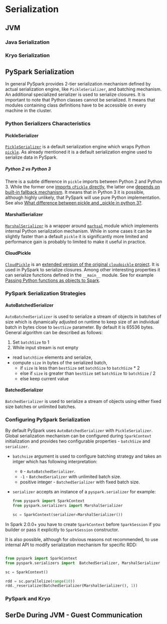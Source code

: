 # Serialization

## JVM

### Java Serialization

### Kryo Serialization

## PySpark Serialization

In general PySpark provides 2-tier serialization mechanism defined by actual serialization engine, like `PickleSerializer`, and batching mechanism. An additional specialized serializer is used to serialize closures. It is important to note that Python classes cannot be serialized. It means that modules containing class definitions have to be accessible on every machine in the cluster.

### Python Serializers Characteristics

#### PickleSerializer

[`PickleSerializer`](https://spark.apache.org/docs/latest/api/python/pyspark.html?highlight=autobatchedserializer#pyspark.PickleSerializer) is a default serialization engine which wraps Python [`pickle`](https://docs.python.org/3.5/library/pickle.html#module-pickle). As already mentioned it is a default serialization engine used to serialize data in PySpark.

##### Python 2 vs Python 3

There is a subtle difference in `pickle` imports between Python 2 and Python 3. While the former one [imports `cPickle` directly](https://github.com/apache/spark/blob/v2.0.0-rc2/python/pyspark/serializers.py#L62), the latter one [depends on built-in fallback mechanism](https://github.com/apache/spark/blob/v2.0.0-rc2/python/pyspark/serializers.py#L66). It means that in Python 3 it is possible, although highly unlikely, that PySpark will use pure Python implementation. See also [What difference between pickle and _pickle in python 3?](http://stackoverflow.com/a/19191885/1560062).

#### MarshalSerializer

[`MarshalSerializer`](https://spark.apache.org/docs/latest/api/python/pyspark.html?highlight=autobatchedserializer#pyspark.MarshalSerializer) is a wrapper around [`marhsal`](https://docs.python.org/3.5/library/marshal.html) module which implements internal Python serialization mechanism. While in some cases it can be slightly faster than a default `pickle` it is significantly more limited and performance gain is probably to limited to make it useful in practice.

#### CloudPickle

[`CloudPickle`](https://github.com/apache/spark/blob/2.0.0-preview/python/pyspark/cloudpickle.py) is an [extended version of the original `cloudpickle` project](https://github.com/cloudpipe/cloudpickle). It is used in PySpark to serialize closures. Among other interesting properties it can serialize functions defined in the `__main__` module. See for example [Passing Python functions as objects to Spark](http://stackoverflow.com/q/37641103/1560062).

### PySpark Serialization Strategies

#### AutoBatchedSerializer

`AutoBatchedSerializer` is used to serialize a stream of objects in batches of size which is dynamically adjusted on runtime to keep size of an individual batch in bytes close to `bestSize` parameter. By default it is 65536 bytes. General algorithm can be described as follows:


1. Set `batchSize` to 1
2. While input stream is not empty

  - read `batchSize` elements and serialize,
  - compute `size` in bytes of the serialized batch,
    - if `size` is less than `bestSize` set `batchSize` to `batchSize` * 2
    - else if `size` is greater than `bestSize` set `batchSize` to `batchSize` / 2
    - else keep current value


#### BatchedSerializer

`BatchedSerializer` is used to serialize a stream of objects using either fixed size batches or unlimited batches.

### Configuring PySpark Serialization

By default PySpark uses `AutoBatchedSerializer` with `PickleSerializer`. Global serialization mechanism can be configured during `SparkContext` initialization and provides two configurable properties - `batchSize` and `serializer`.


- `batchsize` argument is used to configure batching strategy and takes an intger which has following interpretation:

  - `0` -  `AutoBatchedSerializer`.
  - `-1` - `BatchedSerializer` with unlimited batch size.
  - positive integer - `BatchedSerializer` with fixed batch size.


- `serializer` accepts an instance of a `pyspark.serializer` for example:


  ```python
  from pyspark import SparkContext
  from pyspark.serializers import MarshalSerializer

  sc = SparkContext(serializer=MarshalSerializer())
  ```

In Spark 2.0.0+ you have to create `SparkContext` before `SparkSession` if you builder or pass it explicitly to `SparkSession` constructor.


It is also possible, although for obvious reasons not recommended, to use internal API to modify serialization mechanism for specific RDD:


```python

from pyspark import SparkContext
from pyspark.serializers import  BatchedSerializer, MarshalSerializer

sc = SparkContext()

rdd = sc.parallelize(range(10))
rdd._reserialize(BatchedSerializer(MarshalSerializer(), 1))
```


### PySpark and Kryo

## SerDe During JVM - Guest Communication


